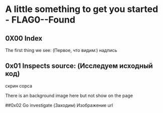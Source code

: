 # A little something to get you started - FLAG0--Found

## 0X00 Index

The first thing we see: (Первое, что видим:)
надпись

## 0x01 Inspects source: (Исследуем исходный код)
скрин сорса

There is an background image here but not show on the page

##0x02 Go investigate (Заходим)
Изображение url
